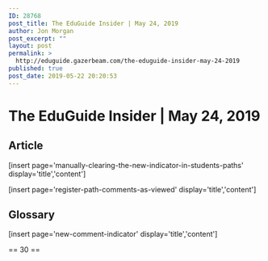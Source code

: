 ```yaml
---
ID: 28768
post_title: The EduGuide Insider | May 24, 2019
author: Jon Morgan
post_excerpt: ""
layout: post
permalink: >
  http://eduguide.gazerbeam.com/the-eduguide-insider-may-24-2019
published: true
post_date: 2019-05-22 20:20:53
---
```

<h1>The EduGuide Insider | May 24, 2019</h1>
<h2>Article</h2>
[insert page='manually-clearing-the-new-indicator-in-students-paths' display='title','content']

[insert page='register-path-comments-as-viewed' display='title','content']
<h2>Glossary</h2>
[insert page='new-comment-indicator' display='title','content']

== 30 ==